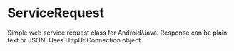 ServiceRequest
==============

Simple web service request class for Android/Java. Response can be plain text or JSON. Uses HttpUrlConnection object
